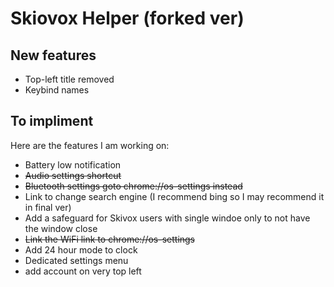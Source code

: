 # Skiovox Helper (forked ver)

## New features
- Top-left title removed
- Keybind names
## To impliment
Here are the features I am working on:
- Battery low notification
- ~~Audio settings shortcut~~
- ~~Bluetooth settings goto chrome://os-settings instead~~
- Link to change search engine (I recommend bing so I may recommend it in final ver)
- Add a safeguard for Skivox users with single windoe only to not have the window close
- ~~Link the WiFi link to chrome://os-settings~~
- Add 24 hour mode to clock
- Dedicated settings menu
- add account on very top left
